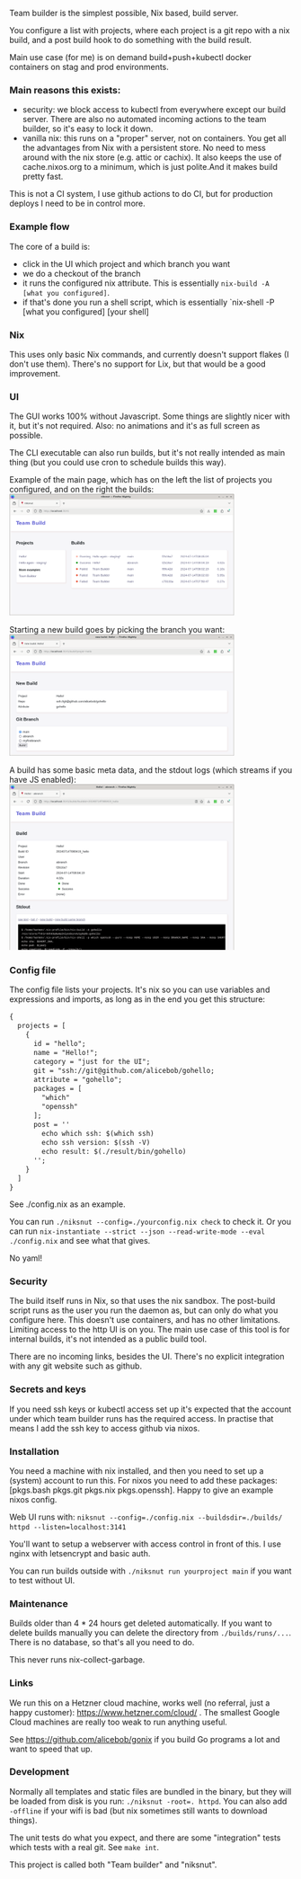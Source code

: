 Team builder is the simplest possible, Nix based, build server.

You configure a list with projects, where each project is a git repo with a nix build, and a post build hook to do something with the build result.


Main use case (for me) is on demand build+push+kubectl docker containers on stag and prod environments.


### Main reasons this exists:

 - security: we block access to kubectl from everywhere except our build server. There are also no automated incoming actions to the team builder, so it's easy to lock it down.
 - vanilla nix: this runs on a "proper" server, not on containers. You get all the advantages from Nix with a persistent store. No need to mess around with the nix store (e.g. attic or cachix). It also keeps the use of cache.nixos.org to a minimum, which is just polite.And it makes build pretty fast.

This is not a CI system, I use github actions to do CI, but for production deploys I need to be in control more.


### Example flow

The core of a build is:
 - click in the UI which project and which branch you want
 - we do a checkout of the branch
 - it runs the configured nix attribute. This is essentially `nix-build -A [what you configured]`.
 - if that's done you run a shell script, which is essentially `nix-shell -P [what you configured] [your shell]


### Nix

This uses only basic Nix commands, and currently doesn't support flakes (I don't use them).  There's no support for Lix, but that would be a good improvement.


### UI

The GUI works 100% without Javascript. Some things are slightly nicer with it, but it's not required. Also: no animations and it's as full screen as possible.

The CLI executable can also run builds, but it's not really intended as main thing (but you could use cron to schedule builds this way).


Example of the main page, which has on the left the list of projects you configured, and on the right the builds:
<img src="./docs/niksnut_index.png" width="400" />

Starting a new build goes by picking the branch you want:
<img src="./docs/niksnut_newbuild.png" width="400" />

A build has some basic meta data, and the stdout logs (which streams if you have JS enabled):
<img src="./docs/niksnut_build.png" width="400" />



### Config file

The config file lists your projects. It's nix so you can use variables and expressions and imports, as long as in the end you get this structure:

```
{
  projects = [
    {
      id = "hello";
      name = "Hello!";
      category = "just for the UI"; 
      git = "ssh://git@github.com/alicebob/gohello;
      attribute = "gohello";
      packages = [
        "which"
        "openssh"
      ];
      post = ''
        echo which ssh: $(which ssh)
        echo ssh version: $(ssh -V)
        echo result: $(./result/bin/gohello)
      '';
    }
  ]
}
```

See ./config.nix as an example.

You can run `./niksnut --config=./yourconfig.nix check` to check it. Or you can run `nix-instantiate --strict --json --read-write-mode --eval ./config.nix` and see what that gives.

No yaml!


### Security

The build itself runs in Nix, so that uses the nix sandbox. The post-build script runs as the user you run the daemon as, but can only do what you configure here. This doesn't use containers, and has no other limitations. Limiting access to the http UI is on you. The main use case of this tool is for internal builds, it's not intended as a public build tool.

There are no incoming links, besides the UI. There's no explicit integration with any git website such as github.


### Secrets and keys

If you need ssh keys or kubectl access set up it's expected that the account under which team builder runs has the required access. In practise that means I add the ssh key to access github via nixos.


### Installation

You need a machine with nix installed, and then you need to set up a (system) account to run this. For nixos you need to add these packages: [pkgs.bash pkgs.git pkgs.nix pkgs.openssh]. Happy to give an example nixos config.

Web UI runs with: `niksnut --config=./config.nix --buildsdir=./builds/ httpd --listen=localhost:3141`

You'll want to setup a webserver with access control in front of this. I use nginx with letsencrypt and basic auth.

You can run builds outside with `./niksnut run yourproject main` if you want to test without UI.


### Maintenance

Builds older than 4 * 24 hours get deleted automatically. If you want to delete builds manually you can delete the directory from `./builds/runs/...`. There is no database, so that's all you need to do.

This never runs nix-collect-garbage.


### Links

We run this on a Hetzner cloud machine, works well (no referral, just a happy customer): https://www.hetzner.com/cloud/ . The smallest Google Cloud machines are really too weak to run anything useful.

See https://github.com/alicebob/gonix if you build Go programs a lot and want to speed that up.


### Development

Normally all templates and static files are bundled in the binary, but they will be loaded from disk is you run: `./niksnut -root=. httpd`. You can also add `-offline` if your wifi is bad (but nix sometimes still wants to download things).

The unit tests do what you expect, and there are some "integration" tests which tests with a real git. See `make int`.

This project is called both "Team builder" and "niksnut".

